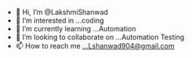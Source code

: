 - 👋 Hi, I’m @LakshmiShanwad
- 👀 I’m interested in ...coding
- 🌱 I’m currently learning ...Automation
- 💞️ I’m looking to collaborate on ...Automation Testing
- 📫 How to reach me ...Lshanwad904@gmail.com

<!---
LakshmiShanwad/LakshmiShanwad is a ✨ special ✨ repository because its `README.md` (this file) appears on your GitHub profile.
You can click the Preview link to take a look at your changes.
--->
